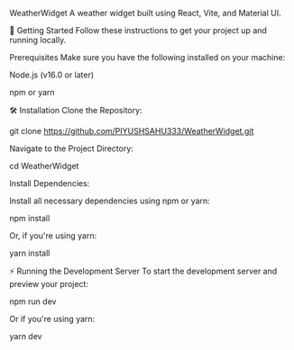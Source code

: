 WeatherWidget
A weather widget built using React, Vite, and Material UI.

🚀 Getting Started
Follow these instructions to get your project up and running locally.

Prerequisites
Make sure you have the following installed on your machine:

Node.js (v16.0 or later)

npm or yarn

🛠️ Installation
Clone the Repository:

git clone https://github.com/PIYUSHSAHU333/WeatherWidget.git

Navigate to the Project Directory:

cd WeatherWidget

Install Dependencies:

Install all necessary dependencies using npm or yarn:

npm install

Or, if you're using yarn:

yarn install

⚡ Running the Development Server
To start the development server and preview your project:

npm run dev

Or if you're using yarn:

yarn dev

